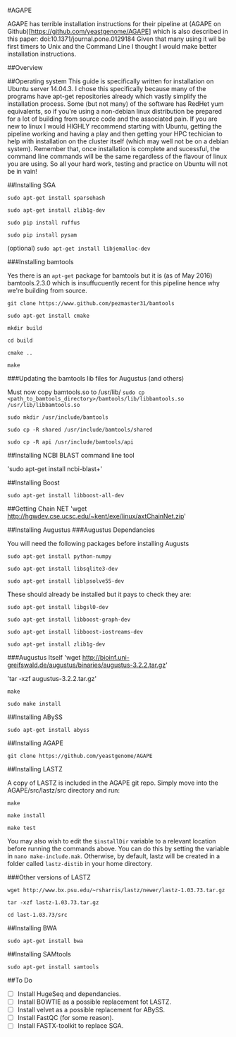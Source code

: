 #AGAPE

AGAPE has terrible installation instructions for their pipeline at (AGAPE on Github)[https://github.com/yeastgenome/AGAPE] which is also described in this paper: doi:10.1371/journal.pone.0129184
Given that many using it wil be first timers to Unix and the Command Line I thought I would make better installation instructions.

##Overview



##Operating system
This guide is specifically written for installation on Ubuntu server 14.04.3. I chose this specifically because many of the programs have apt-get repositories already which vastly simplify the installation process. Some (but not many) of the software has RedHet yum equivalents, so if you're using a non-debian linux distribution be prepared for a lot of building from source code and the associated pain.
If you are new to linux I would HIGHLY recommend starting with Ubuntu, getting the pipeline working and having a play and then getting your HPC techician to help with installation on the cluster itself (which may well not be on a debian system).
Remember that, once installation is complete and sucessful, the command line commands will be the same regardless of the flavour of linux you are using. So all your hard work, testing and practice on Ubuntu will not be in vain!

##Installing SGA

`sudo apt-get install sparsehash`

`sudo apt-get install zlib1g-dev`

`sudo pip install ruffus`

`sudo pip install pysam`

(optional) `sudo apt-get install libjemalloc-dev`


###Installing bamtools

Yes there is an `apt-get` package for bamtools but it is (as of May 2016) bamtools.2.3.0 which is insuffucuently recent for this pipeline hence why we're building from source.

`git clone https://www.github.com/pezmaster31/bamtools`

`sudo apt-get install cmake`

`mkdir build`

`cd build`

`cmake ..`

`make`

###Updating the bamtools lib files for Augustus (and others)

Must now copy bamtools.so to /usr/lib/
`sudo cp <path_to_bamtools_directory>/bamtools/lib/libbamtools.so /usr/lib/libbamtools.so`

`sudo mkdir /usr/include/bamtools`

`sudo cp -R shared /usr/include/bamtools/shared`

`sudo cp -R api /usr/include/bamtools/api`


##Installing NCBI BLAST command line tool

'sudo apt-get install ncbi-blast+'

##Installing Boost

`sudo apt-get install libboost-all-dev`

##Getting Chain NET
'wget http://hgwdev.cse.ucsc.edu/~kent/exe/linux/axtChainNet.zip'

##Installing Augustus
###Augustus Dependancies

You will need the following packages before installing Augusts

`sudo apt-get install python-numpy`

`sudo apt-get install libsqlite3-dev`

`sudo apt-get install liblpsolve55-dev`


These should already be installed but it pays to check they are:

`sudo apt-get install libgsl0-dev`

`sudo apt-get install libboost-graph-dev`

`sudo apt-get install libboost-iostreams-dev` 

`sudo apt-get install zlib1g-dev` 

###Augustus Itself
'wget http://bioinf.uni-greifswald.de/augustus/binaries/augustus-3.2.2.tar.gz'

'tar -xzf augustus-3.2.2.tar.gz'

`make`

`sudo make install`

##Installing ABySS

`sudo apt-get install abyss`

##Installing AGAPE

`git clone https://github.com/yeastgenome/AGAPE`

##Installing LASTZ

A copy of LASTZ is included in the AGAPE git repo. Simply move into the AGAPE/src/lastz/src directory and run:

`make`

`make install`

`make test`

You may also wish to edit the `$installDir` variable to a relevant location before running the commands above. You can do this by setting the variable in `nano make‑include.mak`.
Otherwise, by default, lastz will be created in a folder called `lastz-distib` in your home directory.

###Other versions of LASTZ

`wget http://www.bx.psu.edu/~rsharris/lastz/newer/lastz-1.03.73.tar.gz`

`tar -xzf lastz-1.03.73.tar.gz`

`cd last-1.03.73/src`

##Installing BWA

`sudo apt-get install bwa`

##Installing SAMtools

`sudo apt-get install samtools`

##To Do
- [ ] Install HugeSeq and dependancies.
- [ ] Install BOWTIE as a possible replacement fot LASTZ.
- [ ] Install velvet as a possible replacement for ABySS.
- [ ] Install FastQC (for some reason).
- [ ] Install FASTX-toolkit to replace SGA.

